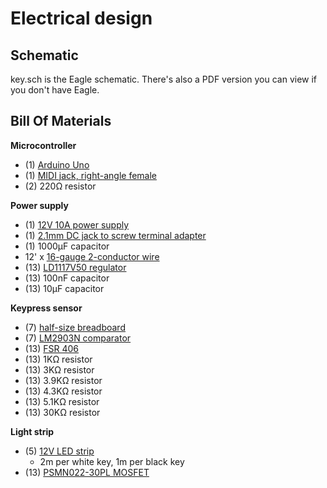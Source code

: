 # Electrical design

## Schematic

key.sch is the Eagle schematic.
There's also a PDF version you can view if you don't have Eagle.

## Bill Of Materials

**Microcontroller**
* (1) [Arduino Uno](https://www.adafruit.com/product/50)
* (1) [MIDI jack, right-angle female](http://www.digikey.com/short/3b7cbp)
* (2) 220Ω resistor

**Power supply**
* (1) [12V 10A power supply](https://www.amazon.com/SUPERNIGHT-100-240V-5-5x2-1mm-Converter-Flexible/dp/B00LWQ2GS0)
* (1) [2.1mm DC jack to screw terminal adapter](https://www.adafruit.com/products/368)
* (1) 1000µF capacitor
* 12' x [16-gauge 2-conductor wire](http://www.homedepot.com/p/Southwire-By-the-Foot-16-2-Black-Stranded-Landscape-Lighting-Wire-55213199/204725046)
* (13) [LD1117V50 regulator](http://www.digikey.com/short/395tz2)
* (13) 100nF capacitor
* (13) 10µF capacitor

**Keypress sensor**
* (7) [half-size breadboard](https://www.adafruit.com/products/64)
* (7) [LM2903N comparator](http://www.digikey.com/short/3bc118)
* (13) [FSR 406](https://www.adafruit.com/products/1075)
* (13) 1KΩ resistor
* (13) 3KΩ resistor
* (13) 3.9KΩ resistor
* (13) 4.3KΩ resistor
* (13) 5.1KΩ resistor
* (13) 30KΩ resistor

**Light strip**
* (5) [12V LED strip](http://www.lightingever.com/12v-led-strip-light-3528-4100057-dw.html)
    - 2m per white key, 1m per black key
* (13) [PSMN022-30PL MOSFET](http://www.digikey.com/short/391mv8)
